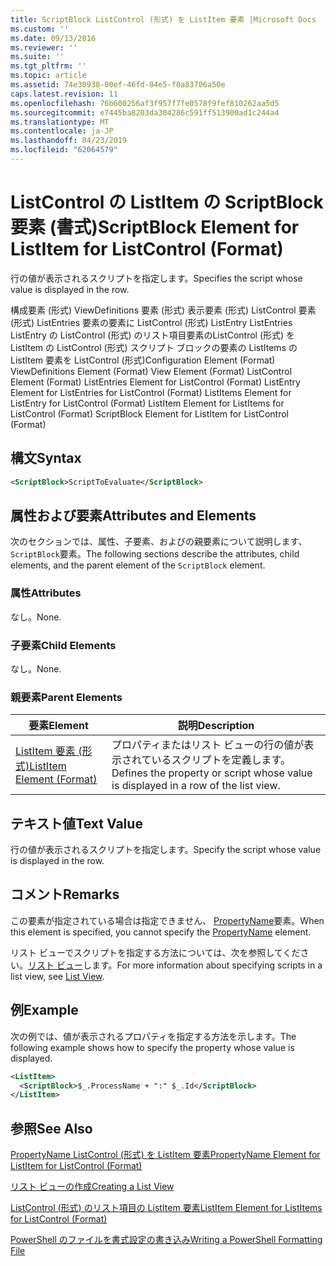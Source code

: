 ```yaml
---
title: ScriptBlock ListControl (形式) を ListItem 要素 |Microsoft Docs
ms.custom: ''
ms.date: 09/13/2016
ms.reviewer: ''
ms.suite: ''
ms.tgt_pltfrm: ''
ms.topic: article
ms.assetid: 74e30938-00ef-46fd-84e5-f0a83706a50e
caps.latest.revision: 11
ms.openlocfilehash: 76b600256af3f957f7fe0578f9fef810262aa5d5
ms.sourcegitcommit: e7445ba8203da304286c591ff513900ad1c244a4
ms.translationtype: MT
ms.contentlocale: ja-JP
ms.lasthandoff: 04/23/2019
ms.locfileid: "62064579"
---
```

# <a name="scriptblock-element-for-listitem-for-listcontrol-format"></a><span data-ttu-id="7b733-102">ListControl の ListItem の ScriptBlock 要素 (書式)</span><span class="sxs-lookup"><span data-stu-id="7b733-102">ScriptBlock Element for ListItem for ListControl (Format)</span></span>

<span data-ttu-id="7b733-103">行の値が表示されるスクリプトを指定します。</span><span class="sxs-lookup"><span data-stu-id="7b733-103">Specifies the script whose value is displayed in the row.</span></span>

<span data-ttu-id="7b733-104">構成要素 (形式) ViewDefinitions 要素 (形式) 表示要素 (形式) ListControl 要素 (形式) ListEntries 要素の要素に ListControl (形式) ListEntry ListEntries ListEntry の ListControl (形式) のリスト項目要素のListControl (形式) を ListItem の ListControl (形式) スクリプト ブロックの要素の ListItems の ListItem 要素を ListControl (形式)</span><span class="sxs-lookup"><span data-stu-id="7b733-104">Configuration Element (Format) ViewDefinitions Element (Format) View Element (Format) ListControl Element (Format) ListEntries Element for ListControl (Format) ListEntry Element for ListEntries for ListControl (Format) ListItems Element for ListEntry for ListControl (Format) ListItem Element for ListItems for ListControl (Format) ScriptBlock Element for ListItem for ListControl (Format)</span></span>

## <a name="syntax"></a><span data-ttu-id="7b733-105">構文</span><span class="sxs-lookup"><span data-stu-id="7b733-105">Syntax</span></span>

```xml
<ScriptBlock>ScriptToEvaluate</ScriptBlock>
```

## <a name="attributes-and-elements"></a><span data-ttu-id="7b733-106">属性および要素</span><span class="sxs-lookup"><span data-stu-id="7b733-106">Attributes and Elements</span></span>

<span data-ttu-id="7b733-107">次のセクションでは、属性、子要素、およびの親要素について説明します、`ScriptBlock`要素。</span><span class="sxs-lookup"><span data-stu-id="7b733-107">The following sections describe the attributes, child elements, and the parent element of the `ScriptBlock` element.</span></span>

### <a name="attributes"></a><span data-ttu-id="7b733-108">属性</span><span class="sxs-lookup"><span data-stu-id="7b733-108">Attributes</span></span>

<span data-ttu-id="7b733-109">なし。</span><span class="sxs-lookup"><span data-stu-id="7b733-109">None.</span></span>

### <a name="child-elements"></a><span data-ttu-id="7b733-110">子要素</span><span class="sxs-lookup"><span data-stu-id="7b733-110">Child Elements</span></span>

<span data-ttu-id="7b733-111">なし。</span><span class="sxs-lookup"><span data-stu-id="7b733-111">None.</span></span>

### <a name="parent-elements"></a><span data-ttu-id="7b733-112">親要素</span><span class="sxs-lookup"><span data-stu-id="7b733-112">Parent Elements</span></span>

|<span data-ttu-id="7b733-113">要素</span><span class="sxs-lookup"><span data-stu-id="7b733-113">Element</span></span>|<span data-ttu-id="7b733-114">説明</span><span class="sxs-lookup"><span data-stu-id="7b733-114">Description</span></span>|
|-------------|-----------------|
|[<span data-ttu-id="7b733-115">ListItem 要素 (形式)</span><span class="sxs-lookup"><span data-stu-id="7b733-115">ListItem Element (Format)</span></span>](./listitem-element-for-listitems-for-listcontrol-format.md)|<span data-ttu-id="7b733-116">プロパティまたはリスト ビューの行の値が表示されているスクリプトを定義します。</span><span class="sxs-lookup"><span data-stu-id="7b733-116">Defines the property or script whose value is displayed in a row of the list view.</span></span>|

## <a name="text-value"></a><span data-ttu-id="7b733-117">テキスト値</span><span class="sxs-lookup"><span data-stu-id="7b733-117">Text Value</span></span>

<span data-ttu-id="7b733-118">行の値が表示されるスクリプトを指定します。</span><span class="sxs-lookup"><span data-stu-id="7b733-118">Specify the script whose value is displayed in the row.</span></span>

## <a name="remarks"></a><span data-ttu-id="7b733-119">コメント</span><span class="sxs-lookup"><span data-stu-id="7b733-119">Remarks</span></span>

<span data-ttu-id="7b733-120">この要素が指定されている場合は指定できません、 [PropertyName](./propertyname-element-for-listitem-for-listcontrol-format.md)要素。</span><span class="sxs-lookup"><span data-stu-id="7b733-120">When this element is specified, you cannot specify the [PropertyName](./propertyname-element-for-listitem-for-listcontrol-format.md) element.</span></span>

<span data-ttu-id="7b733-121">リスト ビューでスクリプトを指定する方法については、次を参照してください。[リスト ビュー](./creating-a-list-view.md)します。</span><span class="sxs-lookup"><span data-stu-id="7b733-121">For more information about specifying scripts in a list view, see [List View](./creating-a-list-view.md).</span></span>

## <a name="example"></a><span data-ttu-id="7b733-122">例</span><span class="sxs-lookup"><span data-stu-id="7b733-122">Example</span></span>

<span data-ttu-id="7b733-123">次の例では、値が表示されるプロパティを指定する方法を示します。</span><span class="sxs-lookup"><span data-stu-id="7b733-123">The following example shows how to specify the property whose value is displayed.</span></span>

```xml
<ListItem>
  <ScriptBlock>$_.ProcessName + ":" $_.Id</ScriptBlock>
</ListItem>

```

## <a name="see-also"></a><span data-ttu-id="7b733-124">参照</span><span class="sxs-lookup"><span data-stu-id="7b733-124">See Also</span></span>

[<span data-ttu-id="7b733-125">PropertyName ListControl (形式) を ListItem 要素</span><span class="sxs-lookup"><span data-stu-id="7b733-125">PropertyName Element for ListItem for ListControl (Format)</span></span>](./propertyname-element-for-listitem-for-listcontrol-format.md)

[<span data-ttu-id="7b733-126">リスト ビューの作成</span><span class="sxs-lookup"><span data-stu-id="7b733-126">Creating a List View</span></span>](./creating-a-list-view.md)

[<span data-ttu-id="7b733-127">ListControl (形式) のリスト項目の ListItem 要素</span><span class="sxs-lookup"><span data-stu-id="7b733-127">ListItem Element for ListItems for ListControl (Format)</span></span>](./listitem-element-for-listitems-for-listcontrol-format.md)

[<span data-ttu-id="7b733-128">PowerShell のファイルを書式設定の書き込み</span><span class="sxs-lookup"><span data-stu-id="7b733-128">Writing a PowerShell Formatting File</span></span>](./writing-a-powershell-formatting-file.md)
